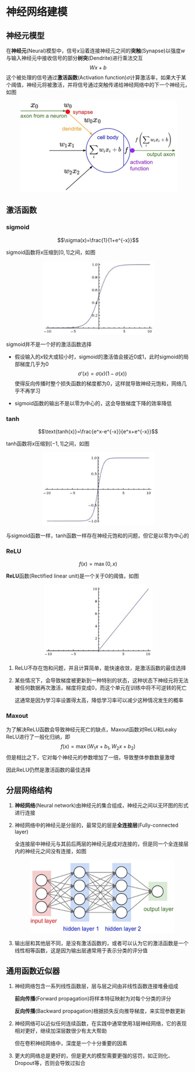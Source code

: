 # 神经网络建模

## 神经元模型

在**神经元**(Neural)模型中，信号$x$沿着连接神经元之间的**突触**(Synapse)以强度$w$与输入神经元中接收信号的部分**树突**(Dendrite)进行乘法交互$$Wx+b$$这个被处理的信号通过**激活函数**(Activation function)$\sigma$计算激活率，如果大于某个阈值，神经元将被激活，并将信号通过突触传递给神经网络中的下一个神经元，如图

<div align="center"><img src="img/neuron.png" style="height:250px"/></div>

## 激活函数

### sigmoid

$$\sigma(x)=\frac{1}{1+e^{-x}}$$

sigmoid函数将$x$压缩到$[0, 1]$之间，如图

<div align="center"><img src="img/sigmoid.png" style="height:200px"/></div>

sigmoid并不是一个好的激活函数选择

* 假设输入的$x$较大或较小时，sigmoid的激活值会接近0或1，此时sigmoid的局部梯度几乎为0$$\sigma'(x)=\sigma(x)\left(1-\sigma(x)\right)$$使得反向传播时整个损失函数的梯度都为0，这样就导致神经元饱和，网络几乎不再学习

* sigmoid函数的输出不是以零为中心的，这会导致梯度下降的效率降低

### tanh

$$\text{tanh(x)}=\frac{e^x-e^{-x}}{e^x+e^{-x}}$$

tanh函数将$x$压缩到$[-1, 1]$之间，如图

<div align="center"><img src="img/tanh.png" style="height:200px"/></div>

与sigmoid函数一样，tanh函数一样存在神经元饱和的问题，但它是以零为中心的

### ReLU

$$f(x)=\max(0, x)$$

**ReLU**函数(Rectified linear unit)是一个关于0的阈值，如图

<div align="center"><img src="img/relu.png" style="height:200px"/></div>

1. ReLU不存在饱和问题，并且计算简单，能快速收敛，是激活函数的最佳选择

2. 某些情况下，会导致梯度被更新到一种特别的状态，这种状态下神经元将无法被任何数据再次激活，梯度将变成0，而这个单元在训练中将不可逆转的死亡

    这通常是因为学习率设置得太高，降低学习率可以减少这种情况发生的概率

### Maxout

为了解决ReLU函数会导致神经元死亡的缺点，Maxout函数对ReLU和Leaky ReLU进行了一般化归纳，即$$f(x)=\max(W_1x+b_1, W_2x+b_2)$$但是相比之下，它对每个神经元的参数增加了一倍，导致整体参数数量激增

因此ReLU仍然是激活函数的最佳选择

## 分层网络结构

1. **神经网络**(Neural network)由神经元的集合组成，神经元之间以无环图的形式进行连接

2. 神经网络中的神经元是分层的，最常见的层是**全连接层**(Fully-connected layer)

    全连接层中神经元与其前后两层的神经元是成对连接的，但是同一个全连接层内的神经元之间没有连接，如图

    <div align="center"><img src="img/nn.png" style="height:200px"/></div>

3. 输出层和其他层不同，是没有激活函数的，或者可以认为它的激活函数是一个线性相等函数，这是因为输出层通常用于表示分类的评分值

## 通用函数近似器

1. 神经网络包含一系列线性函数层，层与层之间由非线性函数连接堆叠组成

    **前向传播**(Forward propagation)将样本特征映射为对每个分类的评分

    **反向传播**(Backward propagation)根据损失反向推导梯度，来实现参数更新

2. 神经网络可以近似任何连续函数，在实践中通常使用3层神经网络，它的表现相对更好，继续加深层数很少有太大帮助

    但在卷积神经网络中，深度是一个十分重要的因素

3. 更大的网络总是更好的，但是更大的模型需要更强的惩罚，如正则化、Dropout等，否则会导致过拟合